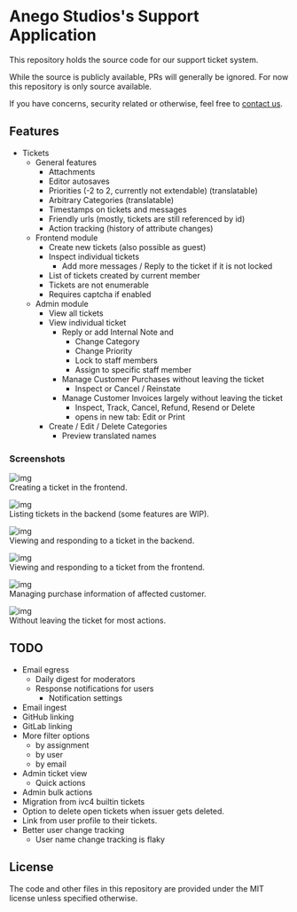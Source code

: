 # Anego Studios's Support Application

This repository holds the source code for our support ticket system. 

While the source is publicly available, PRs will generally be ignored. For now this repository is only source available.

If you have concerns, security related or otherwise, feel free to [contact us](https://www.vintagestory.at/support/).


## Features

- Tickets
	- General features
		- Attachments
		- Editor autosaves
		- Priorities (-2 to 2, currently not extendable) (translatable)
		- Arbitrary Categories (translatable)
		- Timestamps on tickets and messages
		- Friendly urls (mostly, tickets are still referenced by id)
		- Action tracking (history of attribute changes)
	- Frontend module
		- Create new tickets (also possible as guest)
		- Inspect individual tickets
			- Add more messages / Reply to the ticket if it is not locked
		- List of tickets created by current member
		- Tickets are not enumerable
		- Requires captcha if enabled
	- Admin module
		- View all tickets
		- View individual ticket
			- Reply or add Internal Note and
				- Change Category
				- Change Priority
				- Lock to staff members
				- Assign to specific staff member
			- Manage Customer Purchases without leaving the ticket
				- Inspect or Cancel / Reinstate
			- Manage Customer Invoices largely without leaving the ticket
				- Inspect, Track, Cancel, Refund, Resend or Delete
				- opens in new tab: Edit or Print
		- Create / Edit / Delete Categories
			- Preview translated names

### Screenshots

![img](.doc/ticket_create.jpg)  
Creating a ticket in the frontend.

![img](.doc/ticket_admin_list.jpg)  
Listing tickets in the backend (some features are WIP).

![img](.doc/ticket_admin_view.jpg)  
Viewing and responding to a ticket in the backend.

![img](.doc/ticket_view.jpg)  
Viewing and responding to a ticket from the frontend.

![img](.doc/ticket_admin_view_purchases.jpg)  
Managing purchase information of affected customer.

![img](.doc/ticket_admin_view_purchases_overlay.jpg)  
Without leaving the ticket for most actions.

## TODO

- Email egress
	- Daily digest for moderators
	- Response notifications for users
		- Notification settings
- Email ingest
- GitHub linking
- GitLab linking
- More filter options
	-	by assignment
	- by user
	- by email
- Admin ticket view
	- Quick actions
- Admin bulk actions
- Migration from ivc4 builtin tickets
- Option to delete open tickets when issuer gets deleted.
- Link from user profile to their tickets.
- Better user change tracking
	- User name change tracking is flaky

## License

The code and other files in this repository are provided under the MIT license unless specified otherwise.
